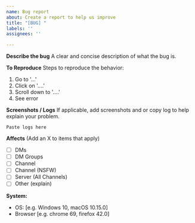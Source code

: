 ```yaml
---
name: Bug report
about: Create a report to help us improve
title: "[BUG] "
labels: ''
assignees: ''

---
```

<!--
  WARNING: Github Issues are publicly visible, do not post sensitive information here.
  Enable the "Screenshot mode" on Undiscord before taking screenshots or copying logs.

  This form is only for bugs, if you have general questions or ideas or feature requests use the [Discussion] tab instead.
-->

**Describe the bug**
A clear and concise description of what the bug is.

**To Reproduce**
Steps to reproduce the behavior:
1. Go to '...'
2. Click on '....'
3. Scroll down to '....'
4. See error

**Screenshots / Logs**
If applicable, add screenshots and or copy log to help explain your problem.

```
Paste logs here
```

**Affects** (Add an X to items that apply)
- [ ] DMs
- [ ] DM Groups
- [ ] Channel
- [ ] Channel (NSFW)
- [ ] Server (All Channels)
- [ ] Other (explain)

**System:**
 - OS: [e.g. Windows 10, macOS 10.15.0]
 - Browser [e.g. chrome 69, firefox 42.0]
